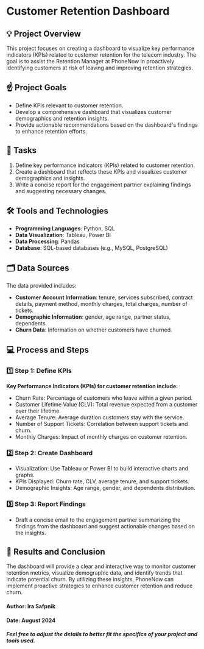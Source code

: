 # Customer Retention Dashboard

## 💡 Project Overview

This project focuses on creating a dashboard to visualize key performance indicators (KPIs) related to customer retention for the telecom industry. The goal is to assist the Retention Manager at PhoneNow in proactively identifying customers at risk of leaving and improving retention strategies.

## ☝️ Project Goals

- Define KPIs relevant to customer retention.
- Develop a comprehensive dashboard that visualizes customer demographics and retention insights.
- Provide actionable recommendations based on the dashboard's findings to enhance retention efforts.

## 💼 Tasks

1. Define key performance indicators (KPIs) related to customer retention.
2. Create a dashboard that reflects these KPIs and visualizes customer demographics and insights.
3. Write a concise report for the engagement partner explaining findings and suggesting necessary changes.

## 🛠️ Tools and Technologies

- **Programming Languages**: Python, SQL
- **Data Visualization**: Tableau, Power BI
- **Data Processing**: Pandas
- **Database**: SQL-based databases (e.g., MySQL, PostgreSQL)

## 🗂️ Data Sources

The data provided includes:
- **Customer Account Information**: tenure, services subscribed, contract details, payment method, monthly charges, total charges, number of tickets.
- **Demographic Information**: gender, age range, partner status, dependents.
- **Churn Data**: Information on whether customers have churned.

## 💻 Process and Steps
### 1️⃣ Step 1: Define KPIs
**Key Performance Indicators (KPIs) for customer retention include:**
- Churn Rate: Percentage of customers who leave within a given period.
- Customer Lifetime Value (CLV): Total revenue expected from a customer over their lifetime.
- Average Tenure: Average duration customers stay with the service.
- Number of Support Tickets: Correlation between support tickets and churn.
- Monthly Charges: Impact of monthly charges on customer retention.

### 2️⃣ Step 2: Create Dashboard
- Visualization: Use Tableau or Power BI to build interactive charts and graphs.
- KPIs Displayed: Churn rate, CLV, average tenure, and support tickets.
- Demographic Insights: Age range, gender, and dependents distribution.

### 3️⃣ Step 3: Report Findings
- Draft a concise email to the engagement partner summarizing the findings from the dashboard and suggest actionable changes based on the insights.

## 🌿 Results and Conclusion
The dashboard will provide a clear and interactive way to monitor customer retention metrics, visualize demographic data, and identify trends that indicate potential churn. By utilizing these insights, PhoneNow can implement proactive strategies to enhance customer retention and reduce churn.

#### Author: Ira Safpnik
#### Date: August 2024
##### Feel free to adjust the details to better fit the specifics of your project and tools used.

